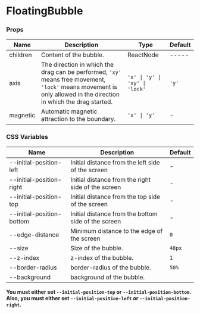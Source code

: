 # FloatingBubble <Experimental></Experimental>

<code src="./demos/demo1.tsx"></code>

<code src="./demos/demo2.tsx"></code>

<code src="./demos/demo3.tsx"></code>

### Props

| Name     | Description                                                                                                                                                       | Type                           | Default |
| -------- | ----------------------------------------------------------------------------------------------------------------------------------------------------------------- | ------------------------------ | ------- |
| children | Content of the bubble.                                                                                                                                            | ReactNode                      | -----   |
| axis     | The direction in which the drag can be performed, `'xy'` means free movement, `'lock'` means movement is only allowed in the direction in which the drag started. | `'x' \| 'y' \| 'xy' \| 'lock'` | `'y'`   |
| magnetic | Automatic magnetic attraction to the boundary.                                                                                                                    | `'x' \| 'y'`                   | -       |

### CSS Variables

| Name                      | Description                                         | Default |
| ------------------------- | --------------------------------------------------- | ------- |
| --initial-position-left   | Initial distance from the left side of the screen   | -       |
| --initial-position-right  | Initial distance from the right side of the screen  | -       |
| --initial-position-top    | Initial distance from the top side of the screen    | -       |
| --initial-position-bottom | Initial distance from the bottom side of the screen | -       |
| --edge-distance           | Minimum distance to the edge of the screen          | `0`     |
| --size                    | Size of the bubble.                                 | `48px`  |
| --z-index                 | z-index of the bubble.                              | `1`     |
| --border-radius           | border-radius of the bubble.                        | `50%`   |
| --background              | background of the bubble.                           |         |

**You must either set `--initial-position-top` or `--initial-position-bottom`. Also, you must either set `--initial-position-left` or `--initial-position-right`.**
